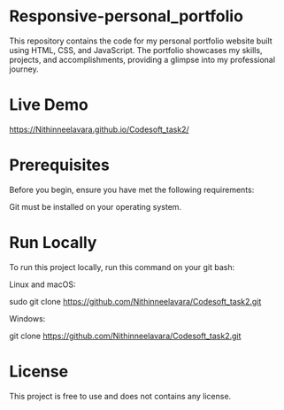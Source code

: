 # Responsive-personal_portfolio
This repository contains the code for my personal portfolio website built using HTML, CSS, and JavaScript. The portfolio showcases my skills, projects, and accomplishments, providing a glimpse into my professional journey.

# Live Demo
https://Nithinneelavara.github.io/Codesoft_task2/ 


# Prerequisites
Before you begin, ensure you have met the following requirements: 
 
Git must be installed on your operating system.

# Run Locally
To run this project locally, run this command on your git bash:

Linux and macOS:

sudo git clone https://github.com/Nithinneelavara/Codesoft_task2.git 

Windows:

git clone https://github.com/Nithinneelavara/Codesoft_task2.git 

# License
This project is free to use and does not contains any license.
